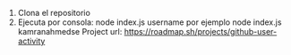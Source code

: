 1. Clona el repositorio
2. Ejecuta por consola: node index.js username por ejemplo node index.js kamranahmedse
Project url: https://roadmap.sh/projects/github-user-activity
